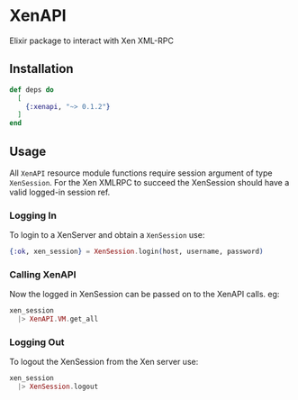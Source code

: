 # XenAPI

Elixir package to interact with Xen XML-RPC

## Installation

```elixir
def deps do
  [
    {:xenapi, "~> 0.1.2"}
  ]
end
```

## Usage

All `XenAPI` resource module functions require session argument of type `XenSession`.
For the Xen XMLRPC to succeed the XenSession should have a valid logged-in session ref.

### Logging In
To login to a XenServer and obtain a `XenSession` use:
```elixir
{:ok, xen_session} = XenSession.login(host, username, password)
```

### Calling XenAPI 
Now the logged in XenSession can be passed on to the XenAPI calls. eg:
```elixir
xen_session 
  |> XenAPI.VM.get_all
```

### Logging Out
To logout the XenSession from the Xen server use:
```elixir
xen_session 
  |> XenSession.logout
```